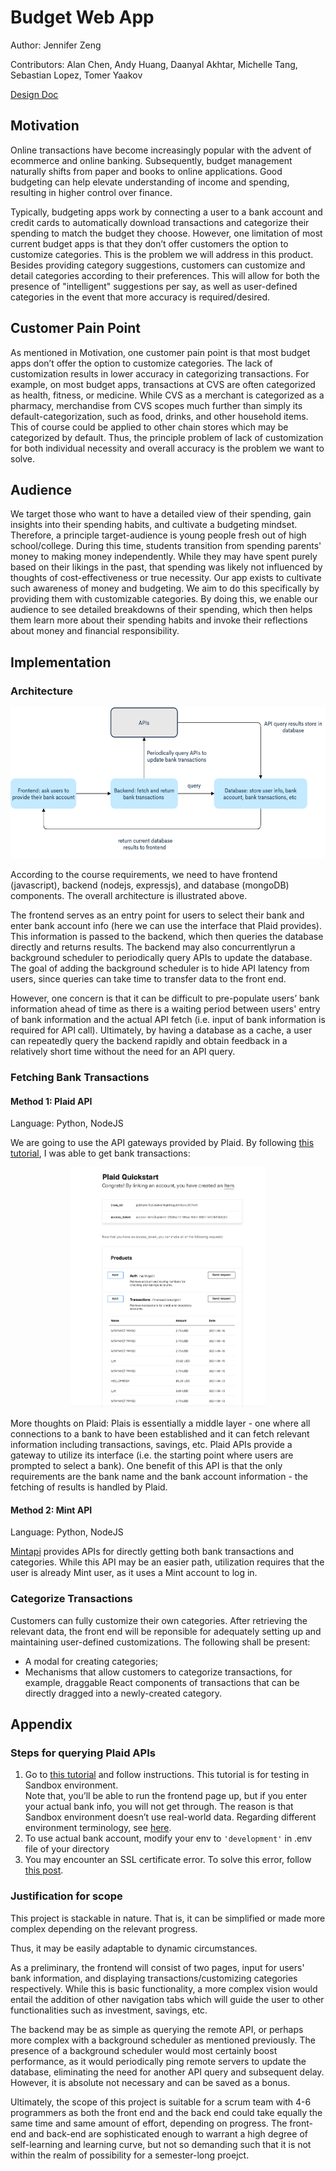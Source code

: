 # Budget Web App 
Author: Jennifer Zeng

Contributors: Alan Chen, Andy Huang, Daanyal Akhtar, Michelle Tang, Sebastian Lopez, Tomer Yaakov

[Design Doc](https://docs.google.com/document/d/1yhA75AGxCYOdqQVFb3dU0rH4Cb3hcuQu0ZmYiSqXpFA/edit#heading=h.wmr0r83w17jn)

## Motivation 
Online transactions have become increasingly popular with the advent of ecommerce and online banking. Subsequently, budget management naturally shifts from paper and books to online applications. Good budgeting can help elevate understanding of income and spending, resulting in higher control over finance.

Typically, budgeting apps work by connecting a user to a bank account and credit cards to automatically download transactions and categorize their spending to match the budget they choose. However, one limitation of most current budget apps is that they don’t offer customers the option to customize categories. This is the problem we will address in this product. 
Besides providing category suggestions, customers can customize and detail categories according to their preferences. This will allow for both the presence of "intelligent" suggestions per say, as well as user-defined categories in the event that more accuracy is required/desired.


## Customer Pain Point 
As mentioned in Motivation, one customer pain point is that most budget apps don’t offer 
the option to customize categories. The lack of customization results in lower accuracy in 
categorizing transactions. For example, on most budget apps, transactions at CVS are often 
categorized as health, fitness, or medicine. While CVS as a merchant is categorized as a pharmacy, merchandise from CVS scopes much further than simply its default-categorization, such as food, drinks, and other household items. This of course could be applied to other chain stores which may be categorized by default. Thus, the principle problem of lack of customization for both individual necessity and overall accuracy is the problem we want to solve.


## Audience 
We target those who want to have a detailed view of their spending, gain insights into their spending habits, and cultivate 
a budgeting mindset. Therefore, a principle target-audience is young people fresh out of high school/college. During this time, 
students transition from spending parents' money to making money independently. While they may have spent purely based on their likings in the past, that spending was likely not influenced by thoughts of cost-effectiveness or true necessity. Our app exists to cultivate such awareness of money and budgeting. We aim to do this specifically by providing them with customizable categories. By doing this, we enable our audience to see detailed breakdowns of their spending, 
which then helps them learn more about their spending habits and invoke their reflections about money and financial responsibility. 

## Implementation 

### Architecture 
<p align="center">  
    <img src="./images/architecture.png" width="568" height="242"> 
</p>

According to the course requirements, we need to have frontend (javascript), backend (nodejs, expressjs), 
and database (mongoDB) components. The overall architecture is illustrated above. 

The frontend serves as an entry point for users to select their bank and enter bank account info 
(here we can use the interface that Plaid provides). This information is passed to the backend, 
which then queries the database directly and returns results. The backend may also concurrentlyrun a background scheduler to periodically query APIs to update the database. The goal of adding the background scheduler is to hide API latency from users, since queries can take time to transfer data to the front end.

However, one concern is that it can be difficult to pre-populate users’ bank information ahead of time as there is a waiting period between users' entry of bank information and the actual API fetch (i.e. input of bank information is required for API call). Ultimately, by having a database as a cache, a user can repeatedly query the backend rapidly and obtain feedback in a relatively short time without the need for an API query.


### Fetching Bank Transactions 

#### Method 1: Plaid API 
Language: Python, NodeJS 

We are going to use the API gateways provided by Plaid. By following [this tutorial](https://dashboard.plaid.com/overview/sandbox), 
I was able to get bank transactions: 
<p align="center">  
    <img src="./images/transaction.png" width="310" height="384"> 
</p>

More thoughts on Plaid: 
Plais is essentially a middle layer - one where all connections to a bank to have been established and it can fetch relevant information including transactions, savings, etc. Plaid APIs provide a gateway to utilize its interface (i.e. the starting point where users are prompted to select a bank). One benefit of this API is that the only requirements are the bank name and the bank account information - the fetching of results is handled by Plaid.


#### Method 2: Mint API 
Language: Python, NodeJS

[Mintapi](https://github.com/dhleong/pepper-mint) provides APIs for directly getting both bank transactions and categories. 
While this API may be an easier path, utilization requires that the user is already Mint user, as it uses a Mint account to log in.


### Categorize Transactions 
Customers can fully customize their own categories. After retrieving the relevant data, the front end will be reponsible for adequately setting up and maintaining user-defined customizations.
The following shall be present: 
* A modal for creating categories; 
* Mechanisms that allow customers to categorize transactions, for example, 
draggable React components of transactions that can be directly dragged into a newly-created category. 


## Appendix 
### Steps for querying Plaid APIs 
1. Go to [this tutorial](https://dashboard.plaid.com/overview/sandbox) and follow instructions. This tutorial is for testing in Sandbox environment.  
Note that, you’ll be able to run the frontend page up, but if you enter your actual bank info, you will not get through. 
The reason is that Sandbox environment doesn’t use real-world data. Regarding different environment terminology, see [here](https://plaid.com/docs/quickstart/glossary/#environments).
2. To use actual bank account, modify your env to ```'development'``` in .env file of your directory 
3. You may encounter an SSL certificate error. To solve this error, follow [this post](https://stackoverflow.com/questions/50236117/scraping-ssl-certificate-verify-failed-error-for-http-en-wikipedia-org). 

### Justification for scope
This project is stackable in nature. That is, it can be simplified or made more complex depending on the relevant progress.

Thus, it may be easily adaptable to dynamic circumstances. 

As a preliminary, the frontend will consist of two pages, input for users' bank information, and displaying transactions/customizing categories respectively. While this is basic functionality, a more complex vision would entail the addition of other navigation tabs which will guide the user to other functionalities such as investment, savings, etc. 

The backend may be as simple as querying the remote API, or perhaps more complex with a background scheduler as mentioned previously. The presence of a background scheduler would most certainly boost performance, as it would periodically ping remote servers to update the database, eliminating the need for another API query and subsequent delay. However, it is absolute not necessary and can be saved as a bonus.

Ultimately, the scope of this project is suitable for a scrum team with 4-6 programmers as both the front end and the back end could take equally the same time and same amount of effort, depending on progress. The  front-end and back-end are sophisticated enough to warrant a high degree of self-learning and learning curve, but not so demanding such that it is not within the realm of possibility for a semester-long proejct.

